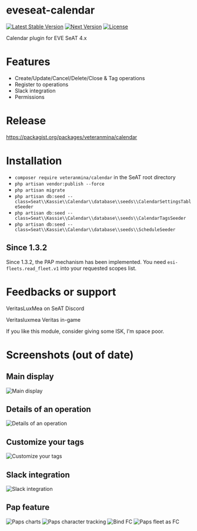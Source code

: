 # eveseat-calendar
[![Latest Stable Version](https://img.shields.io/packagist/v/kassie/calendar.svg?style=flat-square)](https://packagist.org/packages/veteranmina/calendar)
[![Next Version](https://img.shields.io/packagist/vpre/kassie/calendar.svg?style=flat-square)](https://packagist.org/packages/veteranmina/calendar)
[![License](https://img.shields.io/badge/license-GPLv3-blue.svg?style=flat-square)](https://raw.githubusercontent.com/warlof/slackbot/master/LICENSE)

Calendar plugin for EVE SeAT 4.x

# Features
* Create/Update/Cancel/Delete/Close & Tag operations
* Register to operations
* Slack integration
* Permissions

# Release
https://packagist.org/packages/veteranmina/calendar

# Installation
* `composer require veteranmina/calendar` in the SeAT root directory
* `php artisan vendor:publish --force`
* `php artisan migrate`
* `php artisan db:seed --class=Seat\\Kassie\\Calendar\\database\\seeds\\CalendarSettingsTableSeeder`
* `php artisan db:seed --class=Seat\\Kassie\\Calendar\\database\\seeds\\CalendarTagsSeeder`
* `php artisan db:seed --class=Seat\\Kassie\\Calendar\\database\\seeds\\ScheduleSeeder`

## Since 1.3.2
Since 1.3.2, the PAP mechanism has been implemented. You need `esi-fleets.read_fleet.v1` into your requested scopes list.

# Feedbacks or support
VeritasLuxMea on SeAT Discord

Veritasluxmea Veritas in-game  

If you like this module, consider giving some ISK, I'm space poor.

# Screenshots (out of date)
## Main display  
![Main display](http://i.imgur.com/UXr9LfX.png "Main display")

## Details of an operation  
![Details of an operation](http://i.imgur.com/TNZMp4t.png "Details of an operation")

## Customize your tags  
![Customize your tags](http://i.imgur.com/byVK549.png "Customize your tags")

## Slack integration  
![Slack integration](http://i.imgur.com/zV2w9sx.png "Slack integration")

## Pap feature
![Paps charts](https://user-images.githubusercontent.com/648753/34275321-0af18d90-e69d-11e7-9a93-31c07f4b303c.png "Paps charts")
![Paps character tracking](https://user-images.githubusercontent.com/648753/34328226-dc165886-e8d9-11e7-8084-731b0d674f8d.png "Paps character tracking")
![Bind FC](https://user-images.githubusercontent.com/648753/34275364-4af34726-e69d-11e7-8349-8ecd9d785161.png)
![Paps fleet as FC](https://user-images.githubusercontent.com/648753/34275326-17840196-e69d-11e7-8c2e-7a86c7632bf9.png)
